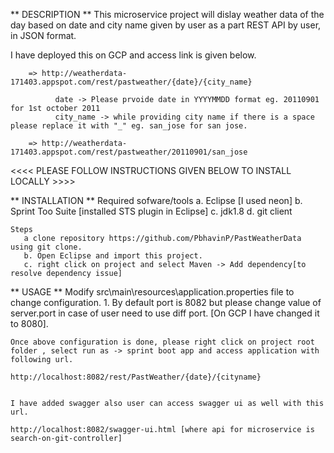 ** DESCRIPTION  **
   This microservice project will dislay weather data of the day based on date and city name given by user as a part REST API by user, in JSON format.
   
   I have deployed this on GCP and access link is given below.
   
	    => http://weatherdata-171403.appspot.com/rest/pastweather/{date}/{city_name}
		   
		      date -> Please prvoide date in YYYYMMDD format eg. 20110901 for 1st october 2011
		      city_name -> while providing city name if there is a space please replace it with "_" eg. san_jose for san jose.
		 
		=> http://weatherdata-171403.appspot.com/rest/pastweather/20110901/san_jose
	 
	 
<<<< PLEASE FOLLOW INSTRUCTIONS GIVEN BELOW TO INSTALL LOCALLY >>>>
   
** INSTALLATION **
	Required sofware/tools
	   a. Eclipse [I used neon]
	   b. Sprint Too Suite [installed STS plugin in Eclipse]
	   c. jdk1.8 
	   d. git client
	   
	   
	Steps
	   a clone repository https://github.com/PbhavinP/PastWeatherData using git clone.
	   b. Open Eclipse and import this project.
	   c. right click on project and select Maven -> Add dependency[to resolve dependency issue]
	   
	   
** USAGE  **
    Modify src\main\resources\application.properties file to change configuration.
		1. By default port is 8082 but please change value of server.port in case of user need to use diff port. [On GCP I have changed it to 8080]. 
   
	   
    Once above configuration is done, please right click on project root folder , select run as -> sprint boot app and access application with following url.
	
	http://localhost:8082/rest/PastWeather/{date}/{cityname}
	
	
    I have added swagger also user can access swagger ui as well with this url.
	
	http://localhost:8082/swagger-ui.html [where api for microservice is search-on-git-controller]